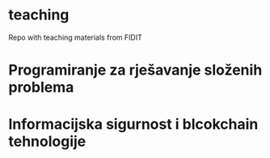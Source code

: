 # teaching
Repo with teaching materials from FIDIT

# Programiranje za rješavanje složenih problema

# Informacijska sigurnost i blcokchain tehnologije

